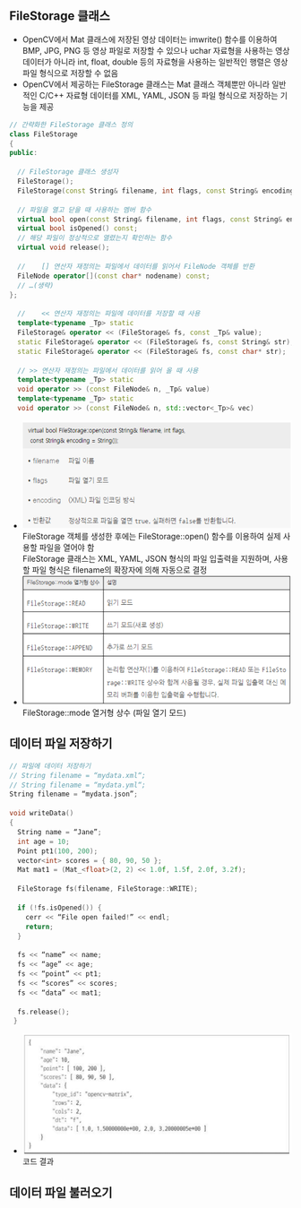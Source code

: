 ## FileStorage 클래스
* OpenCV에서 Mat 클래스에 저장된 영상 데이터는 imwrite() 함수를 이용하여 BMP, JPG, PNG 등 영상 파일로 저장할 수 있으나 uchar 자료형을 사용하는 영상 데이터가 아니라 int, float, double 등의 자료형을 사용하는 일반적인 행렬은 영상 파일 형식으로 저장할 수 없음
* OpenCV에서 제공하는 FileStorage 클래스는 Mat 클래스 객체뿐만 아니라 일반적인 C/C++ 자료형 데이터를 XML, YAML, JSON 등 파일 형식으로 저장하는 기능을 제공
```cpp
// 간략화한 FileStorage 클래스 정의
class FileStorage
{
public:

  // FileStorage 클래스 생성자
  FileStorage();
  FileStorage(const String& filename, int flags, const String& encoding=String());

  // 파일을 열고 닫을 때 사용하는 멤버 함수
  virtual bool open(const String& filename, int flags, const String& encoding=String());
  virtual bool isOpened() const;
  // 해당 파일이 정상적으로 열렸는지 확인하는 함수
  virtual void release();

  // 	[] 연산자 재정의는 파일에서 데이터를 읽어서 FileNode 객체를 반환
  FileNode operator[](const char* nodename) const;
  // …(생략)
};
  
  // 	<< 연산자 재정의는 파일에 데이터를 저장할 때 사용
  template<typename _Tp> static
  FileStorage& operator << (FileStorage& fs, const _Tp& value);
  static FileStorage& operator << (FileStorage& fs, const String& str);
  static FileStorage& operator << (FileStorage& fs, const char* str);

  // >> 연산자 재정의는 파일에서 데이터를 읽어 올 때 사용
  template<typename _Tp> static
  void operator >> (const FileNode& n, _Tp& value)
  template<typename _Tp> static
  void operator >> (const FileNode& n, std::vector<_Tp>& vec)
```
* <img src="./img/OCV026.PNG" /> <br/> FileStorage 객체를 생성한 후에는 FileStorage::open() 함수를 이용하여 실제 사용할 파일을 열어야 함 <br/> FileStorage 클래스는 XML, YAML, JSON 형식의 파일 입출력을 지원하며, 사용할 파일 형식은 filename의 확장자에 의해 자동으로 결정
* <img src="./img/OCV027.PNG" /> <br/> FileStorage::mode 열거형 상수 (파일 열기 모드)

## 데이터 파일 저장하기
```cpp
// 파일에 데이터 저장하기
// String filename = “mydata.xml“;
// String filename = “mydata.yml“;
String filename = “mydata.json”;

void writeData()
{
  String name = “Jane”;
  int age = 10;
  Point pt1(100, 200);
  vector<int> scores = { 80, 90, 50 };
  Mat mat1 = (Mat_<float>(2, 2) << 1.0f, 1.5f, 2.0f, 3.2f);

  FileStorage fs(filename, FileStorage::WRITE);

  if (!fs.isOpened()) {
    cerr << “File open failed!” << endl;
    return;
  }

  fs << “name” << name;
  fs << “age” << age;
  fs << “point” << pt1;
  fs << “scores” << scores;
  fs << “data” << mat1;

  fs.release();
 }
```
* <img src="./img/OCV028.PNG" /> <br/> 코드 결과

## 데이터 파일 불러오기
